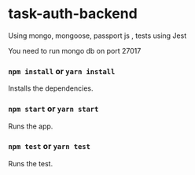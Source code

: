 # task-auth-backend

Using mongo, mongoose, passport js , tests using Jest

You need to run mongo db on port 27017

### `npm install` or `yarn install`

Installs the dependencies.

### `npm start` or `yarn start`

Runs the app.

### `npm test` or `yarn test`

Runs the test.
